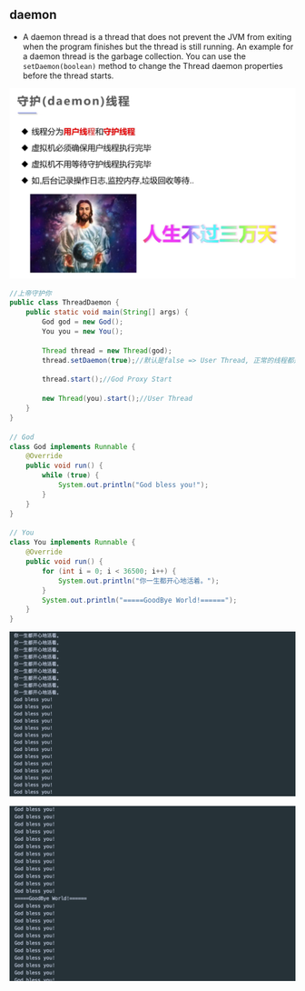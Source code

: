 ## daemon

- A daemon thread is a thread that does not prevent the JVM from exiting when the program finishes but 
  the thread is still running. An example for a daemon thread is the garbage collection. You can use the 
  `setDaemon(boolean)` method to change the Thread daemon properties before the thread starts.

![](img/2021-10-17-01-28-07.png)

```java
//上帝守护你
public class ThreadDaemon {
    public static void main(String[] args) {
        God god = new God();
        You you = new You();

        Thread thread = new Thread(god);
        thread.setDaemon(true);//默认是false => User Thread, 正常的线程都是User Thread

        thread.start();//God Proxy Start

        new Thread(you).start();//User Thread
    }
}

// God
class God implements Runnable {
    @Override
    public void run() {
        while (true) {
            System.out.println("God bless you!");
        }
    }
}

// You
class You implements Runnable {
    @Override
    public void run() {
        for (int i = 0; i < 36500; i++) {
            System.out.println("你一生都开心地活着。");
        }
        System.out.println("=====GoodBye World!======");
    }
}
```

![](img/2021-10-17-01-48-22.png)

![](img/2021-10-17-01-48-38.png)